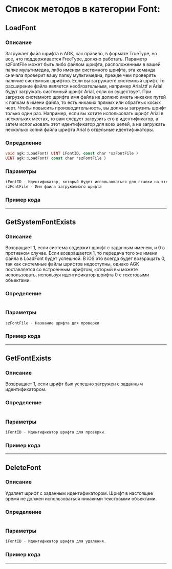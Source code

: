 # Список методов в категории Font:
## LoadFont
### Описание
Загружает файл шрифта в AGK, как правило, в формате TrueType, но все, что поддерживается FreeType, должно работать. Параметр szFontFile может быть либо файлом шрифта, расположенным в вашей папке мультимедиа, либо именем системного шрифта, эта команда сначала проверит вашу папку мультимедиа, прежде чем проверять наличие системных шрифтов. Если вы загружаете системный шрифт, то расширение файла является необязательным, например Arial.ttf и Arial будут загружать системный шрифт Arial, если он существует. При загрузке системного шрифта имя файла не должно иметь никаких путей к папкам в имени файла, то есть никаких прямых или обратных косых черт. Чтобы повысить производительность, вы должны загрузить шрифт только один раз. Например, если вы хотите использовать шрифт Arial в нескольких местах, то вам следует загрузить его в идентификатор, а затем использовать этот идентификатор для всех целей, а не загружать несколько копий файла шрифта Arial в отдельные идентификаторы.
### Определение
```php
void agk::LoadFont( UINT iFontID, const char *szFontFile )
UINT agk::LoadFont( const char *szFontFile )
```
### Параметры
```php
iFontID - Идентификатор, который будет использоваться для ссылки на этот шрифт в будущем
szFontFile - Имя файла загружаемого шрифта
```
### Пример кода
---
## GetSystemFontExists
### Описание
Возвращает 1, если система содержит шрифт с заданным именем, и 0 в противном случае. Если возвращается 1, то передача того же имени файла в LoadFont будет успешной. В iOS это всегда будет возвращать 0, так как системные файлы шрифтов недоступны, однако AGK поставляется со встроенным шрифтом, который вы можете использовать, используя идентификатор шрифта 0 с текстовыми объектами.
### Определение
```php
```
### Параметры
```php
szFontFile - Название шрифта для проверки
```
### Пример кода
---
## GetFontExists
### Описание
Возвращает 1, если шрифт был успешно загружен с заданным идентификатором.
### Определение
```php
```
### Параметры
```php
iFontID - Идентификатор шрифта для проверки.
```
### Пример кода
---
## DeleteFont
### Описание
Удаляет шрифт с заданным идентификатором. Шрифт в настоящее время не должен использоваться никакими текстовыми объектами.
### Определение
```php
```
### Параметры
```php
iFontID - Идентификатор шрифта для удаления.
```
### Пример кода
---